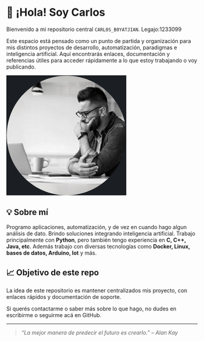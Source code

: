 # 👋 ¡Hola! Soy Carlos

Bienvenido a mi repositorio central 
`CARL0S_B0YATJIAN`. Legajo:1233099 

Este espacio está pensado como un punto de partida y organización para mis distintos proyectos de desarrollo, automatización, paradigmas e inteligencia artificial. Aquí encontrarás enlaces, documentación y referencias útiles para acceder rápidamente a lo que estoy trabajando o voy publicando.

![alt text](image.png)


## 💡 Sobre mí

 Programo aplicaciones, automatización, y de vez en cuando hago algun análisis de dato. Brindo soluciones integrando inteligencia artificial. Trabajo principalmente con **Python**, pero también tengo experiencia en **C, C++, Java, etc**. Además trabajo con diversas tecnologías como **Docker, Linux, bases de datos, Arduino, Iot** y más.


## 📈 Objetivo de este repo

La idea de este repositorio es mantener centralizados mis proyecto, con enlaces rápidos y documentación de soporte.

Si querés contactarme o saber más sobre lo que hago, no dudes en escribirme o seguirme acá en GitHub.

---

> *“La mejor manera de predecir el futuro es crearlo.” – Alan Kay*
